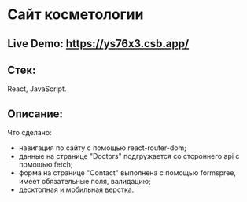 # Сайт косметологии
## Live Demo: https://ys76x3.csb.app/

## Стек:
React, JavaScript.

## Описание:
Что сделано:
- навигация по сайту с помощью react-router-dom;
- данные на странице "Doctors" подгружается со стороннего api с помощью fetch;
- форма на странице "Contact" выполнена с помощью formspree, имеет обязательные поля, валидацию;
- десктопная и мобильная верстка.
